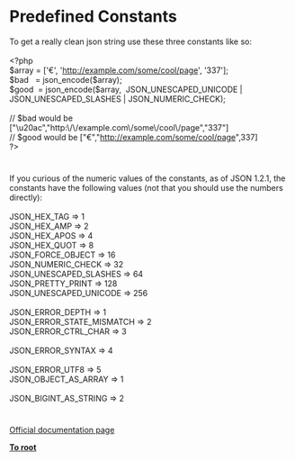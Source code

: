 # Predefined Constants




<div class="phpcode"><span class="html">
To get a really clean json string use these three constants like so:<br><br><span class="default">&lt;?php<br>$array </span><span class="keyword">= [</span><span class="string">&apos;&#x20AC;&apos;</span><span class="keyword">, </span><span class="string">&apos;<a href="http://example.com/some/cool/page" rel="nofollow" target="_blank">http://example.com/some/cool/page</a>&apos;</span><span class="keyword">, </span><span class="string">&apos;337&apos;</span><span class="keyword">];<br></span><span class="default">$bad&#xA0;&#xA0; </span><span class="keyword">= </span><span class="default">json_encode</span><span class="keyword">(</span><span class="default">$array</span><span class="keyword">); <br></span><span class="default">$good&#xA0; </span><span class="keyword">= </span><span class="default">json_encode</span><span class="keyword">(</span><span class="default">$array</span><span class="keyword">,&#xA0; </span><span class="default">JSON_UNESCAPED_UNICODE </span><span class="keyword">| </span><span class="default">JSON_UNESCAPED_SLASHES </span><span class="keyword">| </span><span class="default">JSON_NUMERIC_CHECK</span><span class="keyword">);<br><br></span><span class="comment">// $bad would be&#xA0; [&quot;\u20ac&quot;,&quot;http:\/\/example.com\/some\/cool\/page&quot;,&quot;337&quot;]<br>// $good would be [&quot;&#x20AC;&quot;,&quot;<a href="http://example.com/some/cool/page" rel="nofollow" target="_blank">http://example.com/some/cool/page</a>&quot;,337]<br></span><span class="default">?&gt;</span>
</span>
</div>
  

#


<div class="phpcode"><span class="html">
If you curious of the numeric values of the constants, as of JSON 1.2.1, the constants have the following values (not that you should use the numbers directly):<br><br>JSON_HEX_TAG =&gt; 1<br>JSON_HEX_AMP =&gt; 2<br>JSON_HEX_APOS =&gt; 4<br>JSON_HEX_QUOT =&gt; 8<br>JSON_FORCE_OBJECT =&gt; 16<br>JSON_NUMERIC_CHECK =&gt; 32<br>JSON_UNESCAPED_SLASHES =&gt; 64<br>JSON_PRETTY_PRINT =&gt; 128<br>JSON_UNESCAPED_UNICODE =&gt; 256<br><br>JSON_ERROR_DEPTH =&gt; 1<br>JSON_ERROR_STATE_MISMATCH =&gt; 2<br>JSON_ERROR_CTRL_CHAR =&gt; 3<br><br>JSON_ERROR_SYNTAX =&gt; 4<br><br>JSON_ERROR_UTF8 =&gt; 5<br>JSON_OBJECT_AS_ARRAY =&gt; 1<br><br>JSON_BIGINT_AS_STRING =&gt; 2</span>
</div>
  

#

[Official documentation page](https://www.php.net/manual/en/json.constants.php)

**[To root](/README.md)**